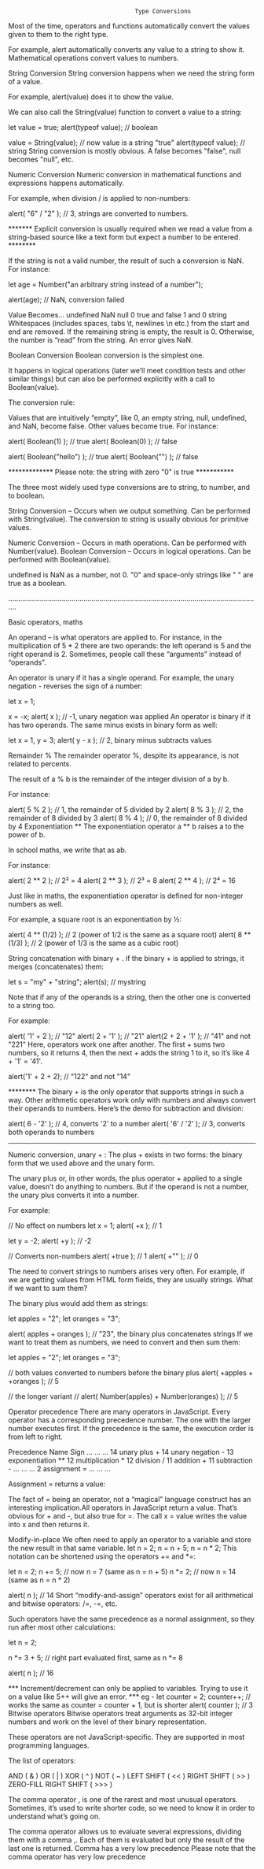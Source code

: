                                         Type Conversions
Most of the time, operators and functions automatically convert the values given to them to the right type.

For example, alert automatically converts any value to a string to show it. Mathematical operations convert values to numbers.

String Conversion
String conversion happens when we need the string form of a value.

For example, alert(value) does it to show the value.

We can also call the String(value) function to convert a value to a string:

let value = true;
alert(typeof value); // boolean

value = String(value); // now value is a string "true"
alert(typeof value); // string
String conversion is mostly obvious. A false becomes "false", null becomes "null", etc.

Numeric Conversion
Numeric conversion in mathematical functions and expressions happens automatically.

For example, when division / is applied to non-numbers:

alert( "6" / "2" ); // 3, strings are converted to numbers.

******* Explicit conversion is usually required when we read a value from a string-based source like a text form but expect a number to be entered. ********

If the string is not a valid number, the result of such a conversion is NaN. For instance:

let age = Number("an arbitrary string instead of a number");

alert(age); // NaN, conversion failed


Value	Becomes…
undefined	NaN
null	0
true and false	1 and 0
string	Whitespaces (includes spaces, tabs \t, newlines \n etc.) from the start and end are removed. If the remaining string is empty, the result is 0. Otherwise, the number is “read” from the string. An error gives NaN.

Boolean Conversion
Boolean conversion is the simplest one.

It happens in logical operations (later we’ll meet condition tests and other similar things) but can also be performed explicitly with a call to Boolean(value).

The conversion rule:

Values that are intuitively “empty”, like 0, an empty string, null, undefined, and NaN, become false.
Other values become true.
For instance:

alert( Boolean(1) ); // true
alert( Boolean(0) ); // false

alert( Boolean("hello") ); // true
alert( Boolean("") ); // false

************* Please note: the string with zero "0" is true  ***********

The three most widely used type conversions are to string, to number, and to boolean.

String Conversion – Occurs when we output something. Can be performed with String(value). The conversion to string is usually obvious for primitive values.

Numeric Conversion – Occurs in math operations. Can be performed with Number(value).
Boolean Conversion – Occurs in logical operations. Can be performed with Boolean(value).

undefined is NaN as a number, not 0.
"0" and space-only strings like " " are true as a boolean.

................................................................................................................................

Basic operators, maths

An operand – is what operators are applied to. For instance, in the multiplication of 5 * 2 there are two operands: the left operand is 5 and the right operand is 2. Sometimes, people call these “arguments” instead of “operands”.

An operator is unary if it has a single operand. For example, the unary negation - reverses the sign of a number:

let x = 1;

x = -x;
alert( x ); // -1, unary negation was applied
An operator is binary if it has two operands. The same minus exists in binary form as well:

let x = 1, y = 3;
alert( y - x ); // 2, binary minus subtracts values

Remainder %
The remainder operator %, despite its appearance, is not related to percents.

The result of a % b is the remainder of the integer division of a by b.

For instance:

alert( 5 % 2 ); // 1, the remainder of 5 divided by 2
alert( 8 % 3 ); // 2, the remainder of 8 divided by 3
alert( 8 % 4 ); // 0, the remainder of 8 divided by 4
Exponentiation **
The exponentiation operator a ** b raises a to the power of b.

In school maths, we write that as ab.

For instance:

alert( 2 ** 2 ); // 2² = 4
alert( 2 ** 3 ); // 2³ = 8
alert( 2 ** 4 ); // 2⁴ = 16

Just like in maths, the exponentiation operator is defined for non-integer numbers as well.

For example, a square root is an exponentiation by ½:

alert( 4 ** (1/2) ); // 2 (power of 1/2 is the same as a square root)
alert( 8 ** (1/3) ); // 2 (power of 1/3 is the same as a cubic root)

String concatenation with binary + . if the binary + is applied to strings, it merges (concatenates) them:

let s = "my" + "string";
alert(s); // mystring

Note that if any of the operands is a string, then the other one is converted to a string too.

For example:

alert( '1' + 2 ); // "12"
alert( 2 + '1' ); // "21"
alert(2 + 2 + '1' ); // "41" and not "221"
Here, operators work one after another. The first + sums two numbers, so it returns 4, then the next + adds the string 1 to it, so it’s like 4 + '1' = '41'.

alert('1' + 2 + 2); // "122" and not "14"

********  The binary + is the only operator that supports strings in such a way. Other arithmetic operators work only with numbers and always convert their operands to numbers. Here’s the demo for subtraction and division:

alert( 6 - '2' ); // 4, converts '2' to a number
alert( '6' / '2' ); // 3, converts both operands to numbers
*******************
Numeric conversion, unary + :
The plus + exists in two forms: the binary form that we used above and the unary form.

The unary plus or, in other words, the plus operator + applied to a single value, doesn’t do anything to numbers. But if the operand is not a number, the unary plus converts it into a number.

For example:

// No effect on numbers
let x = 1;
alert( +x ); // 1

let y = -2;
alert( +y ); // -2

// Converts non-numbers
alert( +true ); // 1
alert( +"" );   // 0

The need to convert strings to numbers arises very often. For example, if we are getting values from HTML form fields, they are usually strings. What if we want to sum them?

The binary plus would add them as strings:

let apples = "2";
let oranges = "3";

alert( apples + oranges ); // "23", the binary plus concatenates strings
If we want to treat them as numbers, we need to convert and then sum them:

let apples = "2";
let oranges = "3";

// both values converted to numbers before the binary plus
alert( +apples + +oranges ); // 5

// the longer variant
// alert( Number(apples) + Number(oranges) ); // 5

Operator precedence
There are many operators in JavaScript. Every operator has a corresponding precedence number. The one with the larger number executes first. If the precedence is the same, the execution order is from left to right.

Precedence	Name	Sign
…	…	…
14	unary plus	+
14	unary negation	-
13	exponentiation	**
12	multiplication	*
12	division	/
11	addition	+
11	subtraction	-
…	…	…
2	assignment	=
…	…	…


Assignment = returns a value:

The fact of = being an operator, not a “magical” language construct has an interesting implication.All operators in JavaScript return a value. That’s obvious for + and -, but also true for =. The call x = value writes the value into x and then returns it.

Modify-in-place
We often need to apply an operator to a variable and store the new result in that same variable.
let n = 2;
n = n + 5;
n = n * 2;
This notation can be shortened using the operators += and *=:

let n = 2;
n += 5; // now n = 7 (same as n = n + 5)
n *= 2; // now n = 14 (same as n = n * 2)

alert( n ); // 14
Short “modify-and-assign” operators exist for all arithmetical and bitwise operators: /=, -=, etc.

Such operators have the same precedence as a normal assignment, so they run after most other calculations:

let n = 2;

n *= 3 + 5; // right part evaluated first, same as n *= 8

alert( n ); // 16

*** Increment/decrement can only be applied to variables. Trying to use it on a value like 5++ will give an error. *** eg -
let counter = 2;
counter++;        // works the same as counter = counter + 1, but is shorter
alert( counter ); // 3
Bitwise operators
Bitwise operators treat arguments as 32-bit integer numbers and work on the level of their binary representation.

These operators are not JavaScript-specific. They are supported in most programming languages.

The list of operators:

AND ( & )
OR ( | )
XOR ( ^ )
NOT ( ~ )
LEFT SHIFT ( << )
RIGHT SHIFT ( >> )
ZERO-FILL RIGHT SHIFT ( >>> )

The comma operator , is one of the rarest and most unusual operators. Sometimes, it’s used to write shorter code, so we need to know it in order to understand what’s going on.

The comma operator allows us to evaluate several expressions, dividing them with a comma ,. Each of them is evaluated but only the result of the last one is returned. Comma has a very low precedence
Please note that the comma operator has very low precedence